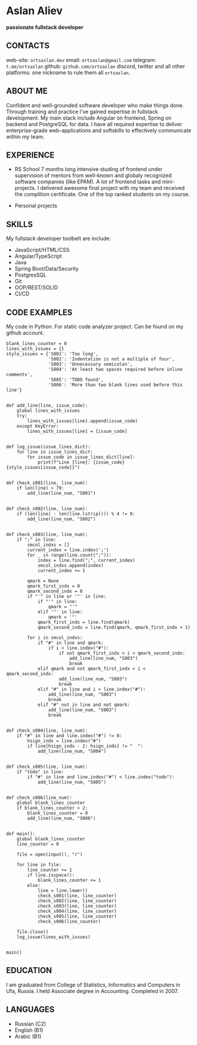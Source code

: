 # Aslan Aliev

**passionate fullstack developer**

## CONTACTS

web-site: `ortsaslan.dev`
email: `ortsaslan@gmail.com`
telegram: `t.me/ortsaslan`
github: `github.com/ortsaslan`
discord, twitter and all other platforms: one nickname to rule them all `ortsaslan`.

## ABOUT ME

Confident and well-grounded software developer who make things done. Through training and practice I've gained expertise in fullstack development. My main stack include Angular on frontend, Spring on backend and PostgreSQL for data. I have all required expertise to deliver enterprise-grade web-applications and softskills to effectively communicate within my team.

## EXPERIENCE

- RS School
  7 months long intensive studing of frontend under supervision of mentors from well-known and globaly recognized software companies (like EPAM). A lot of frontend tasks and mini-projects. I delivered awesome final project with my team and received the complition certificate. One of the top ranked students on my course.

- Personal projects

## SKILLS

My fullstack developer toolbelt are include:

- JavaScript/HTML/CSS
- Angular/TypeScript
- Java
- Spring Boot/Data/Security
- PostgresSQL
- Git
- OOP/REST/SOLID
- CI/CD

## CODE EXAMPLES

My code in Python. For static code analyzer project. Can be found on my github account.

```
blank_lines_counter = 0
lines_with_issues = {}
style_issues = {'S001': 'Too long',
                'S002': 'Indentation is not a multiple of four',
                'S003': 'Unnecessary semicolon',
                'S004': 'At least two spaces required before inline comments',
                'S005': 'TODO found',
                'S006': 'More than two blank lines used before this line'}


def add_line(line, issue_code):
    global lines_with_issues
    try:
        lines_with_issues[line].append(issue_code)
    except KeyError:
        lines_with_issues[line] = [issue_code]


def log_issue(issue_lines_dict):
    for line in issue_lines_dict:
        for issue_code in issue_lines_dict[line]:
            print(f"Line {line}: {issue_code} {style_issues[issue_code]}")


def check_s001(line, line_num):
    if len(line) > 79:
        add_line(line_num, "S001")


def check_s002(line, line_num):
    if (len(line) - len(line.lstrip())) % 4 != 0:
        add_line(line_num, "S002")


def check_s003(line, line_num):
    if ";" in line:
        smcol_indxs = []
        current_index = line.index(';')
        for _ in range(line.count(";")):
            index = line.find(";", current_index)
            smcol_indxs.append(index)
            current_index += 1

        qmark = None
        qmark_first_indx = 0
        qmark_second_indx = 0
        if "'" in line or '"' in line:
            if "'" in line:
                qmark = "'"
            elif '"' in line:
                qmark = '"'
            qmark_first_indx = line.find(qmark)
            qmark_second_indx = line.find(qmark, qmark_first_indx + 1)

        for i in smcol_indxs:
            if "#" in line and qmark:
                if i < line.index("#"):
                    if not qmark_first_indx < i < qmark_second_indx:
                        add_line(line_num, "S003")
                        break
            elif qmark and not qmark_first_indx < i < qmark_second_indx:
                    add_line(line_num, "S003")
                    break
            elif "#" in line and i < line.index("#"):
                add_line(line_num, "S003")
                break
            elif "#" not in line and not qmark:
                add_line(line_num, "S003")
                break


def check_s004(line, line_num):
    if "#" in line and line.index("#") != 0:
        hsign_indx = line.index("#")
        if line[hsign_indx - 2: hsign_indx] != "  ":
            add_line(line_num, "S004")


def check_s005(line, line_num):
    if "todo" in line:
        if "#" in line and line.index("#") < line.index("todo"):
            add_line(line_num, "S005")


def check_s006(line_num):
    global blank_lines_counter
    if blank_lines_counter > 2:
        blank_lines_counter = 0
        add_line(line_num, "S006")


def main():
    global blank_lines_counter
    line_counter = 0

    file = open(input(), "r")

    for line in file:
        line_counter += 1
        if line.isspace():
            blank_lines_counter += 1
        else:
            line = line.lower()
            check_s001(line, line_counter)
            check_s002(line, line_counter)
            check_s003(line, line_counter)
            check_s004(line, line_counter)
            check_s005(line, line_counter)
            check_s006(line_counter)

    file.close()
    log_issue(lines_with_issues)


main()
```

## EDUCATION

I am graduated from College of Statistics, Informatics and Computers in Ufa, Russia. I held Associate degree in Accounting. Completed in 2007.

## LANGUAGES

- Russian (C2)
- English (B1)
- Arabic (B1)
